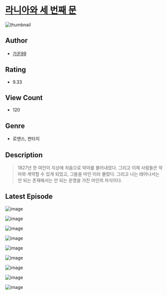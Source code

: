 # [라니아와 세 번째 문](https://comic.naver.com/bestChallenge/list?titleId=810887)
![thumbnail](https://image-comic.pstatic.net/user_contents_data/challenge_comic/2023/05/25/366999/upload_7292232919751877477_480x623.jpeg)

## Author
- [가온99](https://comic.naver.com/artistTitle?id=366999)

## Rating
- 9.33

## View Count
- 120

## Genre
- 로맨스, 판타지

## Description
> 1827년 한 여인이 지상에 처음으로 악마를 불러내었다. 그리고 이제 사람들은 악마와 계약할 수 있게 되었고, 그들을 마인 이라 불렀다. 그리고 나는 태어나서는 안 되는 존재해서는 안 되는 운명을 가진 마인의 자식이다.


## Latest Episode
![image](https://image-comic.pstatic.net/user_contents_data/challenge_comic/2023/05/25/366999/upload_3630244554342687843.jpeg)

![image](https://image-comic.pstatic.net/user_contents_data/challenge_comic/2023/05/25/366999/upload_3904960863944323686.jpeg)

![image](https://image-comic.pstatic.net/user_contents_data/challenge_comic/2023/05/25/366999/upload_7075211322479371832.jpeg)

![image](https://image-comic.pstatic.net/user_contents_data/challenge_comic/2023/05/25/366999/upload_3761410811174806837.jpeg)

![image](https://image-comic.pstatic.net/user_contents_data/challenge_comic/2023/05/25/366999/upload_3631083494562869300.jpeg)

![image](https://image-comic.pstatic.net/user_contents_data/challenge_comic/2023/05/25/366999/upload_3702295590734475319.jpeg)

![image](https://image-comic.pstatic.net/user_contents_data/challenge_comic/2023/05/25/366999/upload_7148673194782896690.jpeg)

![image](https://image-comic.pstatic.net/user_contents_data/challenge_comic/2023/05/25/366999/upload_3976785330579858745.jpeg)

![image](https://image-comic.pstatic.net/user_contents_data/challenge_comic/2023/05/25/366999/upload_7234013778275414369.jpeg)
